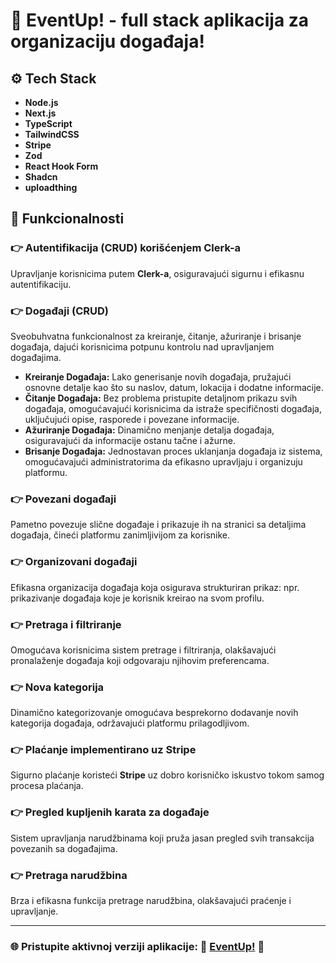# 🥂 EventUp! - full stack aplikacija za organizaciju događaja!

## ⚙️ Tech Stack

- **Node.js**
- **Next.js**
- **TypeScript**
- **TailwindCSS**
- **Stripe**
- **Zod**
- **React Hook Form**
- **Shadcn**
- **uploadthing**

## 🔋 Funkcionalnosti

### 👉 Autentifikacija (CRUD) korišćenjem Clerk-a
Upravljanje korisnicima putem **Clerk-a**, osiguravajući sigurnu i efikasnu autentifikaciju.

### 👉 Događaji (CRUD)
Sveobuhvatna funkcionalnost za kreiranje, čitanje, ažuriranje i brisanje događaja, dajući korisnicima potpunu kontrolu nad upravljanjem događajima.
- **Kreiranje Događaja:** Lako generisanje novih događaja, pružajući osnovne detalje kao što su naslov, datum, lokacija i dodatne informacije.
- **Čitanje Događaja:** Bez problema pristupite detaljnom prikazu svih događaja, omogućavajući korisnicima da istraže specifičnosti događaja, uključujući opise, rasporede i povezane informacije.
- **Ažuriranje Događaja:** Dinamično menjanje detalja događaja, osiguravajući da informacije ostanu tačne i ažurne.
- **Brisanje Događaja:** Jednostavan proces uklanjanja događaja iz sistema, omogućavajući administratorima da efikasno upravljaju i organizuju platformu.

### 👉 Povezani događaji
Pametno povezuje slične događaje i prikazuje ih na stranici sa detaljima događaja, čineći platformu zanimljivijom za korisnike.

### 👉 Organizovani događaji
Efikasna organizacija događaja koja osigurava strukturiran prikaz: npr. prikazivanje događaja koje je korisnik kreirao na svom profilu.

### 👉 Pretraga i filtriranje
Omogućava korisnicima sistem pretrage i filtriranja, olakšavajući pronalaženje događaja koji odgovaraju njihovim preferencama.

### 👉 Nova kategorija
Dinamično kategorizovanje omogućava besprekorno dodavanje novih kategorija događaja, održavajući platformu prilagodljivom.

### 👉 Plaćanje implementirano uz Stripe
Sigurno plaćanje koristeći **Stripe** uz dobro korisničko iskustvo tokom samog procesa plaćanja.

### 👉 Pregled kupljenih karata za događaje
Sistem upravljanja narudžbinama koji pruža jasan pregled svih transakcija povezanih sa događajima.

### 👉 Pretraga narudžbina
Brza i efikasna funkcija pretrage narudžbina, olakšavajući praćenje i upravljanje.

***

### 🌐 Pristupite aktivnoj verziji aplikacije: 🥂 [EventUp!](https://event-up-blue.vercel.app/) 🥂
